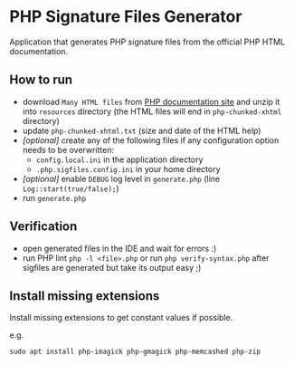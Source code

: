 # PHP Signature Files Generator

Application that generates PHP signature files from the official PHP HTML documentation.

## How to run

- download `Many HTML files` from [PHP documentation site](http://php.net/download-docs.php)
and unzip it into `resources` directory (the HTML files will end in `php-chunked-xhtml` directory)
- update `php-chunked-xhtml.txt` (size and date of the HTML help)
- *[optional]* create any of the following files if any configuration option needs to be overwritten:
    - `config.local.ini` in the application directory
    - `.php.sigfiles.config.ini` in your home directory
- *[optional]* enable `DEBUG` log level in `generate.php` (line `Log::start(true/false);`)
- run `generate.php`

## Verification
- open generated files in the IDE and wait for errors :)
- run PHP lint `php -l <file>.php` or run `php verify-syntax.php` after sigfiles are generated but take its output easy ;)

## Install missing extensions

Install missing extensions to get constant values if possible.

e.g.
```
sudo apt install php-imagick php-gmagick php-memcashed php-zip
```
